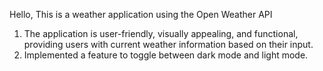 Hello, This is a  weather application using the Open Weather API
1) The application is user-friendly, visually appealing, and functional, providing users with current weather information based on their input.
2) Implemented a feature to toggle between dark mode and light mode.
